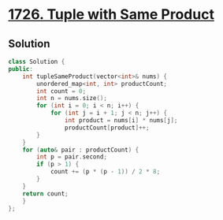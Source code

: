 # [1726. Tuple with Same Product](https://leetcode.com/problems/tuple-with-same-product/description/)
## Solution
```cpp
class Solution {
public:
    int tupleSameProduct(vector<int>& nums) {
        unordered_map<int, int> productCount;
        int count = 0;
        int n = nums.size();
        for (int i = 0; i < n; i++) {
            for (int j = i + 1; j < n; j++) {
                int product = nums[i] * nums[j];
                productCount[product]++;
        }
    }
    for (auto& pair : productCount) {
        int p = pair.second;  
        if (p > 1) {
            count += (p * (p - 1)) / 2 * 8;
        }
    }
    return count;
    }
};
```
